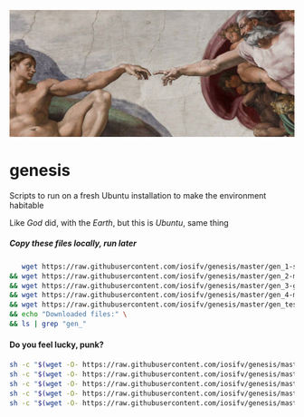 ![genesis](./michelangelo.jpg)

# genesis
Scripts to run on a fresh Ubuntu installation to make the environment habitable

Like *God* did, with the *Earth*, but this is *Ubuntu*, same thing


##### Copy these files locally, run later
```bash
   wget https://raw.githubusercontent.com/iosifv/genesis/master/gen_1-system-apps.sh -q \
&& wget https://raw.githubusercontent.com/iosifv/genesis/master/gen_2-mysql.sh -q \
&& wget https://raw.githubusercontent.com/iosifv/genesis/master/gen_3-gui-apps.sh -q \
&& wget https://raw.githubusercontent.com/iosifv/genesis/master/gen_4-my-projects.sh -q \
&& wget https://raw.githubusercontent.com/iosifv/genesis/master/gen_test.sh -q \
&& echo "Downloaded files:" \
&& ls | grep "gen_"
```


#### Do you feel lucky, punk?
```bash
sh -c "$(wget -O- https://raw.githubusercontent.com/iosifv/genesis/master/gen_1-system-apps.sh)"
sh -c "$(wget -O- https://raw.githubusercontent.com/iosifv/genesis/master/gen_2-mysql.sh)"
sh -c "$(wget -O- https://raw.githubusercontent.com/iosifv/genesis/master/gen_3-gui-apps.sh)"
sh -c "$(wget -O- https://raw.githubusercontent.com/iosifv/genesis/master/gen_4-my-projects.sh)"
sh -c "$(wget -O- https://raw.githubusercontent.com/iosifv/genesis/master/gen_test.sh)"
```